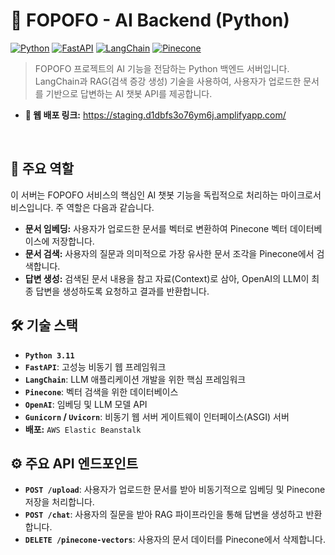 # 🤖 FOPOFO - AI Backend (Python)

[![Python](https://img.shields.io/badge/Python-3776AB?style=for-the-badge&logo=python&logoColor=white)](https://www.python.org/) [![FastAPI](https://img.shields.io/badge/FastAPI-009688?style=for-the-badge&logo=fastapi&logoColor=white)](https://fastapi.tiangolo.com/) [![LangChain](https://img.shields.io/badge/LangChain-0086D1?style=for-the-badge)](https://www.langchain.com/) [![Pinecone](https://img.shields.io/badge/Pinecone-0C59E8?style=for-the-badge&logo=pinecone&logoColor=white)](https://www.pinecone.io/)

> FOPOFO 프로젝트의 AI 기능을 전담하는 Python 백엔드 서버입니다. LangChain과 RAG(검색 증강 생성) 기술을 사용하여, 사용자가 업로드한 문서를 기반으로 답변하는 AI 챗봇 API를 제공합니다.

-  **🔗 웹 배포 링크:** https://staging.d1dbfs3o76ym6j.amplifyapp.com/

<br>

## **📜 주요 역할**

이 서버는 FOPOFO 서비스의 핵심인 AI 챗봇 기능을 독립적으로 처리하는 마이크로서비스입니다. 주 역할은 다음과 같습니다.

-   **문서 임베딩:** 사용자가 업로드한 문서를 벡터로 변환하여 Pinecone 벡터 데이터베이스에 저장합니다.
-   **문서 검색:** 사용자의 질문과 의미적으로 가장 유사한 문서 조각을 Pinecone에서 검색합니다.
-   **답변 생성:** 검색된 문서 내용을 참고 자료(Context)로 삼아, OpenAI의 LLM이 최종 답변을 생성하도록 요청하고 결과를 반환합니다.

## **🛠️ 기술 스택**

-   **`Python 3.11`**
-   **`FastAPI`**: 고성능 비동기 웹 프레임워크
-   **`LangChain`**: LLM 애플리케이션 개발을 위한 핵심 프레임워크
-   **`Pinecone`**: 벡터 검색을 위한 데이터베이스
-   **`OpenAI`**: 임베딩 및 LLM 모델 API
-   **`Gunicorn` / `Uvicorn`**: 비동기 웹 서버 게이트웨이 인터페이스(ASGI) 서버
-   **배포:** `AWS Elastic Beanstalk`

## **⚙️ 주요 API 엔드포인트**

-   **`POST /upload`**: 사용자가 업로드한 문서를 받아 비동기적으로 임베딩 및 Pinecone 저장을 처리합니다.
-   **`POST /chat`**: 사용자의 질문을 받아 RAG 파이프라인을 통해 답변을 생성하고 반환합니다.
-   **`DELETE /pinecone-vectors`**: 사용자의 문서 데이터를 Pinecone에서 삭제합니다.

<br>
